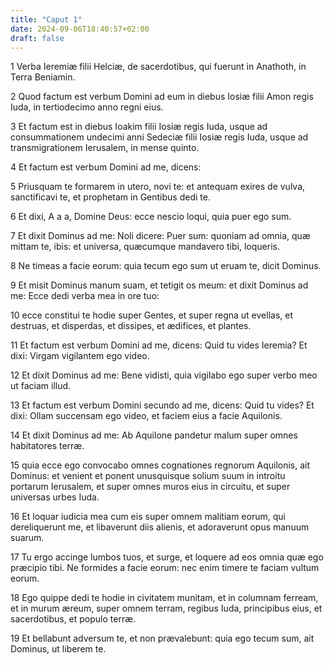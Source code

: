 ```yaml
---
title: "Caput 1"
date: 2024-09-06T18:40:57+02:00
draft: false
---
```




1 Verba Ieremiæ filii Helciæ, de sacerdotibus, qui fuerunt in Anathoth, in Terra Beniamin.

2 Quod factum est verbum Domini ad eum in diebus Iosiæ filii Amon regis Iuda, in tertiodecimo anno regni eius.

3 Et factum est in diebus Ioakim filii Iosiæ regis Iuda, usque ad consummationem undecimi anni Sedeciæ filii Iosiæ regis Iuda, usque ad transmigrationem Ierusalem, in mense quinto.

4 Et factum est verbum Domini ad me, dicens:

5 Priusquam te formarem in utero, novi te: et antequam exires de vulva, sanctificavi te, et prophetam in Gentibus dedi te.

6 Et dixi, A a a, Domine Deus: ecce nescio loqui, quia puer ego sum.

7 Et dixit Dominus ad me: Noli dicere: Puer sum: quoniam ad omnia, quæ mittam te, ibis: et universa, quæcumque mandavero tibi, loqueris.

8 Ne timeas a facie eorum: quia tecum ego sum ut eruam te, dicit Dominus.

9 Et misit Dominus manum suam, et tetigit os meum: et dixit Dominus ad me: Ecce dedi verba mea in ore tuo:

10 ecce constitui te hodie super Gentes, et super regna ut evellas, et destruas, et disperdas, et dissipes, et ædifices, et plantes.

11 Et factum est verbum Domini ad me, dicens: Quid tu vides Ieremia? Et dixi: Virgam vigilantem ego video.

12 Et dixit Dominus ad me: Bene vidisti, quia vigilabo ego super verbo meo ut faciam illud.

13 Et factum est verbum Domini secundo ad me, dicens: Quid tu vides? Et dixi: Ollam succensam ego video, et faciem eius a facie Aquilonis.

14 Et dixit Dominus ad me: Ab Aquilone pandetur malum super omnes habitatores terræ.

15 quia ecce ego convocabo omnes cognationes regnorum Aquilonis, ait Dominus: et venient et ponent unusquisque solium suum in introitu portarum Ierusalem, et super omnes muros eius in circuitu, et super universas urbes Iuda.

16 Et loquar iudicia mea cum eis super omnem malitiam eorum, qui dereliquerunt me, et libaverunt diis alienis, et adoraverunt opus manuum suarum.

17 Tu ergo accinge lumbos tuos, et surge, et loquere ad eos omnia quæ ego præcipio tibi. Ne formides a facie eorum: nec enim timere te faciam vultum eorum.

18 Ego quippe dedi te hodie in civitatem munitam, et in columnam ferream, et in murum æreum, super omnem terram, regibus Iuda, principibus eius, et sacerdotibus, et populo terræ.

19 Et bellabunt adversum te, et non prævalebunt: quia ego tecum sum, ait Dominus, ut liberem te.

